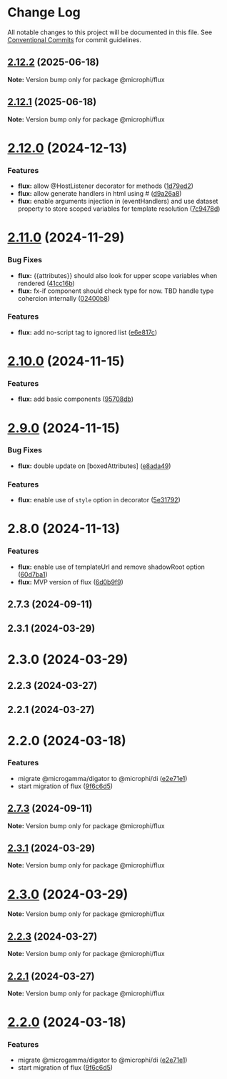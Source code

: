 # Change Log

All notable changes to this project will be documented in this file.
See [Conventional Commits](https://conventionalcommits.org) for commit guidelines.

## [2.12.2](https://github.com/microph1/microphi/compare/@microphi/flux@2.12.1...@microphi/flux@2.12.2) (2025-06-18)

**Note:** Version bump only for package @microphi/flux

## [2.12.1](https://github.com/microph1/microphi/compare/@microphi/flux@2.12.0...@microphi/flux@2.12.1) (2025-06-18)

**Note:** Version bump only for package @microphi/flux

# [2.12.0](https://github.com/microph1/microphi/compare/@microphi/flux@2.11.0...@microphi/flux@2.12.0) (2024-12-13)

### Features

* **flux:** allow @HostListener decorator for methods ([1d79ed2](https://github.com/microph1/microphi/commit/1d79ed2c8bb4dcc3332076d532f3da3d0229235e))
* **flux:** allow generate handlers in html using # ([d9a26a8](https://github.com/microph1/microphi/commit/d9a26a84b4def1b5c8bfe2536611bfa0281a42f3))
* **flux:** enable arguments injection in (eventHandlers) and use dataset property to store scoped variables for template resolution ([7c9478d](https://github.com/microph1/microphi/commit/7c9478de76c6e2a12cd145ea20e060060c45dd96))

# [2.11.0](https://github.com/microph1/microphi/compare/@microphi/flux@2.10.0...@microphi/flux@2.11.0) (2024-11-29)

### Bug Fixes

* **flux:** {{attributes}} should also look for upper scope variables when rendered ([41cc16b](https://github.com/microph1/microphi/commit/41cc16ba47e2933a5701ae0f652d499753a61b7f))
* **flux:** fx-if component should check type for now. TBD handle type cohercion internally ([02400b8](https://github.com/microph1/microphi/commit/02400b82e0e5cd5f99be7cd7bf2ba4651958d2e9))

### Features

* **flux:** add no-script tag to ignored list ([e6e817c](https://github.com/microph1/microphi/commit/e6e817c2efc6128a41e2cbe856dea95288cbe7e4))

# [2.10.0](https://github.com/microph1/microphi/compare/@microphi/flux@2.9.0...@microphi/flux@2.10.0) (2024-11-15)

### Features

* **flux:** add basic components ([95708db](https://github.com/microph1/microphi/commit/95708db6577c023a26814fb27d2a7c4be2d88417))

# [2.9.0](https://github.com/microph1/microphi/compare/@microphi/flux@2.8.0...@microphi/flux@2.9.0) (2024-11-15)

### Bug Fixes

* **flux:** double update on [boxedAttributes] ([e8ada49](https://github.com/microph1/microphi/commit/e8ada49bbd94187125f592ffaaf77c814d2a9f61))

### Features

* **flux:** enable use of `style` option in decorator ([5e31792](https://github.com/microph1/microphi/commit/5e31792ac0f9b79b128c75c1605779716a892060))

# 2.8.0 (2024-11-13)

### Features

* **flux:** enable use of templateUrl and remove shadowRoot option ([60d7ba1](https://github.com/microph1/microphi/commit/60d7ba1a276b20a9d54d7e1faea8463392319e16))
* **flux:** MVP version of flux ([6d0b9f9](https://github.com/microph1/microphi/commit/6d0b9f91d1b9e43b8429bc3f5d60ff0d0a82630d))

## 2.7.3 (2024-09-11)

## 2.3.1 (2024-03-29)

# 2.3.0 (2024-03-29)

## 2.2.3 (2024-03-27)

## 2.2.1 (2024-03-27)

# 2.2.0 (2024-03-18)

### Features

* migrate @microgamma/digator to @microphi/di ([e2e71e1](https://github.com/microph1/microphi/commit/e2e71e117411efdb6f2372fee086caaa31f0d234))
* start migration of flux ([9f6c6d5](https://github.com/microph1/microphi/commit/9f6c6d5c1259b24519e17461b301e2a87901e1db))

## [2.7.3](https://github.com/microph1/microphi/compare/v2.7.2...v2.7.3) (2024-09-11)

**Note:** Version bump only for package @microphi/flux

## [2.3.1](https://github.com/microph1/microphi/compare/v2.3.0...v2.3.1) (2024-03-29)

**Note:** Version bump only for package @microphi/flux

# [2.3.0](https://github.com/microph1/microphi/compare/v2.2.3...v2.3.0) (2024-03-29)

**Note:** Version bump only for package @microphi/flux

## [2.2.3](https://github.com/microph1/microphi/compare/v2.2.2...v2.2.3) (2024-03-27)

**Note:** Version bump only for package @microphi/flux

## [2.2.1](https://github.com/microph1/microphi/compare/v2.2.0...v2.2.1) (2024-03-27)

**Note:** Version bump only for package @microphi/flux

# [2.2.0](https://github.com/microph1/microphi/compare/v1.2.0...v2.2.0) (2024-03-18)

### Features

* migrate @microgamma/digator to @microphi/di ([e2e71e1](https://github.com/microph1/microphi/commit/e2e71e117411efdb6f2372fee086caaa31f0d234))
* start migration of flux ([9f6c6d5](https://github.com/microph1/microphi/commit/9f6c6d5c1259b24519e17461b301e2a87901e1db))
